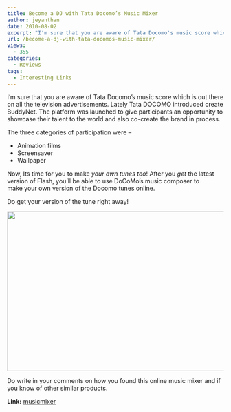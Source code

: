 ```yaml
---
title: Become a DJ with Tata Docomo’s Music Mixer
author: jeyanthan
date: 2010-08-02
excerpt: "I'm sure that you are aware of Tata Docomo's music score which is out there on all the television advertisements. Lately Tata DOCOMO introduced create BuddyNet. The platform was launched to give participants an opportunity to showcase their talent to the world and also co-create the brand in process."
url: /become-a-dj-with-tata-docomos-music-mixer/
views:
  - 355
categories:
  - Reviews
tags:
  - Interesting Links
---
```

I&#8217;m sure that you are aware of Tata Docomo&#8217;s music score which is out there on all the television advertisements. Lately Tata DOCOMO introduced create BuddyNet. The platform was launched to give participants an opportunity to showcase their talent to the world and also co-create the brand in process.

The three categories of participation were –

  * Animation films
  * Screensaver
  * Wallpaper

Now, Its time for you to make *your own tunes too*! After you *get* the latest version of Flash, you&#8217;ll be able to use DoCoMo&#8217;s music composer to make your own version of the Docomo tunes online.

Do get your version of the tune right away!

<a rel="attachment wp-att-28748" href="http://devilsworkshop.org/become-a-dj-with-tata-docomos-music-mixer/screenshot-1-3/"><img class="aligncenter size-medium wp-image-28748" src="http://cdn.devilsworkshop.org/files/2010/07/Screenshot-11-600x371.png" alt="" width="600" height="371" /></a>

Do write in your comments on how you found this online music mixer and if you know of other similar products.

**Link:** <a href="http://create.tatadocomo.com/musicmixer.aspx" onclick="_gaq.push(['_trackEvent', 'outbound-article', 'http://create.tatadocomo.com/musicmixer.aspx', 'musicmixer']);" >musicmixer</a>
